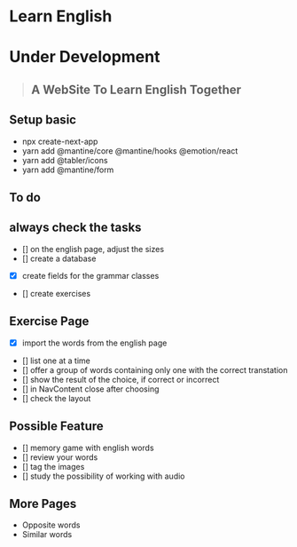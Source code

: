 # Learn English
# Under Development

> ## A WebSite To Learn English Together

## Setup basic
* npx create-next-app
* yarn add @mantine/core @mantine/hooks @emotion/react
* yarn add @tabler/icons
* yarn add @mantine/form

## To do
## always check the tasks
* [] on the english page, adjust the sizes
* [] create a database
* [x] create fields for the grammar classes
* [] create exercises

## Exercise Page
* [x] import the words from the english page
* [] list one at a time
* [] offer a group of words containing only one with the correct transtation
* [] show the result of the choice, if correct or incorrect
* [] in NavContent close after choosing
* [] check the layout

## Possible Feature
* [] memory game with english words
* [] review your words
* [] tag the images
* [] study the possibility of working with audio

## More Pages
* Opposite words
* Similar words